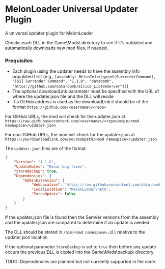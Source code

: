 # MelonLoader Universal Updater Plugin
A universal updater plugin for MelonLoader

Checks each DLL in the Game\Mods\ directory to see if it's outdated and automatically downloads new mod files, if needed.

### Prequisites
- Each plugin using the updater needs to have the assembly info populated first
(e.g., `[assembly: MelonInfo(typeof(SurrenderCommand), "[Si] Surrender Command", "1.1.8", "databomb", "https://github.com/data-bomb/Silica_ListenServer")]`)
- The optional downloadLink parameter must be specified with the URL of where the updater.json file and the DLL will reside
- If a GitHub address is used as the downloadLink it should be of the format `https://github.com/<username>/<repo>`

For GitHub URLs, the mod will check for the updater.json at `https://raw.githubusercontent.com/<username>/<repo>/main/<mod namespace>/updater.json`

For non-GitHub URLs, the mod will check for the updater.json at `https://yourdownloadlink.com/yoursubpath/<mod namespace>/updater.json`

The `updater.json` files are of the format:
```JSON
{
	"Version": "1.1.8",
	"UpdateNotes": "Minor bug fixes",
	"StoreBackup": true,
	"Dependencies": {
		"AdminExtension": {
			"WebLocation": "https://raw.githubusercontent.com/data-bomb/Silica_ListenServer/main/Si_AdminExtension/bin/Si_AdminExtension.dll",
			"LocalLocation": "MelonLoader\net6",
			"ForceUpdate": false
		}
	}
}
```

If the updater.json file is found then the SemVer versions from the assembly and the updater.json are compared to determine if an update is needed.

The DLL should be stored in `/bin/<mod namespace>.dll` relative to the updater.json location

If the optional parameter `StoreBackup` is set to `true` then before any update occurs the previous DLL is copied into the Game\Mods\backup\ directory.

TODO: Dependencies are planned but not currently supported in the code.
